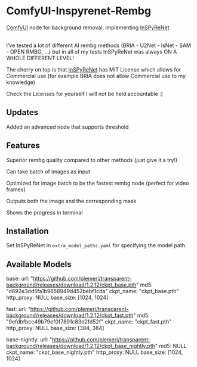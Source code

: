 ﻿# ComfyUI-Inspyrenet-Rembg
[ComfyUI](https://github.com/comfyanonymous/ComfyUI) node for background removal, implementing [InSPyReNet](https://github.com/plemeri/InSPyReNet)
</br></br>

I've tested a lot of different AI rembg methods (BRIA - U2Net - IsNet - SAM - OPEN RMBG, ...) but in all of my tests InSPyReNet was always ON A WHOLE DIFFERENT LEVEL!

The cherry on top is that [InSPyReNet](https://github.com/plemeri/InSPyReNet) has MIT License which allows for Commercial use (for example BRIA does not allow Commercial use to my knowledge)

Check the Licenses for yourself I will not be held accountable :)

## Updates

Added an advanced node that supports threshold

## Features

Superior rembg quality compared to other methods (just give it a try!)

Can take batch of images as input

Optimized for image batch to be the fastest rembg node (perfect for video frames)

Outputs both the image and the corresponding mask

Shows the progress in terminal


## Installation 

Set InSPyReNet in `extra_model_paths.yaml` for specifying the model path.

## Available Models

base:
  url: "https://github.com/plemeri/transparent-background/releases/download/1.2.12/ckpt_base.pth"
  md5: "d692e3dd5fa1b9658949d452bebf1cda"
  ckpt_name: "ckpt_base.pth"
  http_proxy: NULL
  base_size: [1024, 1024]


fast:
  url: "https://github.com/plemeri/transparent-background/releases/download/1.2.12/ckpt_fast.pth"
  md5: "9efdbfbcc49b79ef0f7891c83d2fd52f"
  ckpt_name: "ckpt_fast.pth"
  http_proxy: NULL
  base_size: [384, 384]

base-nightly:
  url: "https://github.com/plemeri/transparent-background/releases/download/1.2.12/ckpt_base_nightly.pth"
  md5: NULL
  ckpt_name: "ckpt_base_nightly.pth"
  http_proxy: NULL
  base_size: [1024, 1024]

